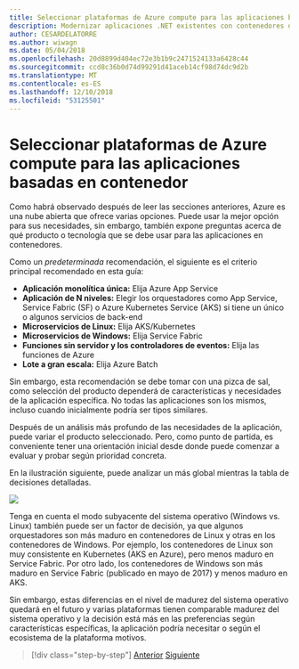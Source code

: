 ```yaml
---
title: Seleccionar plataformas de Azure compute para las aplicaciones basadas en contenedor
description: Modernizar aplicaciones .NET existentes con contenedores de Windows y la nube de Azure | Seleccionar plataformas de Azure compute para las aplicaciones basadas en contenedor
author: CESARDELATORRE
ms.author: wiwagn
ms.date: 05/04/2018
ms.openlocfilehash: 20d8899d404ec72e3b1b9c2471524133a6428c44
ms.sourcegitcommit: ccd8c36b0d74d99291d41aceb14cf98d74dc9d2b
ms.translationtype: MT
ms.contentlocale: es-ES
ms.lasthandoff: 12/10/2018
ms.locfileid: "53125501"
---
```

# <a name="choosing-azure-compute-platforms-for-container-based-applications"></a>Seleccionar plataformas de Azure compute para las aplicaciones basadas en contenedor

Como habrá observado después de leer las secciones anteriores, Azure es una nube abierta que ofrece varias opciones. Puede usar la mejor opción para sus necesidades, sin embargo, también expone preguntas acerca de qué producto o tecnología que se debe usar para las aplicaciones en contenedores.

Como un *predeterminada* recomendación, el siguiente es el criterio principal recomendado en esta guía:

  - **Aplicación monolítica única:** Elija Azure App Service
  - **Aplicación de N niveles:** Elegir los orquestadores como App Service, Service Fabric (SF) o Azure Kubernetes Service (AKS) si tiene un único o algunos servicios de back-end
  - **Microservicios de Linux:** Elija AKS/Kubernetes
  - **Microservicios de Windows:** Elija Service Fabric
  - **Funciones sin servidor y los controladores de eventos:** Elija las funciones de Azure
  - **Lote a gran escala:** Elija Azure Batch

Sin embargo, esta recomendación se debe tomar con una pizca de sal, como selección del producto dependerá de características y necesidades de la aplicación específica. No todas las aplicaciones son los mismos, incluso cuando inicialmente podría ser tipos similares.

Después de un análisis más profundo de las necesidades de la aplicación, puede variar el producto seleccionado. Pero, como punto de partida, es conveniente tener una orientación inicial desde donde puede comenzar a evaluar y probar según prioridad concreta.

En la ilustración siguiente, puede analizar un más global mientras la tabla de decisiones detalladas.

![](./media/image8.5.png)

Tenga en cuenta el modo subyacente del sistema operativo (Windows vs. Linux) también puede ser un factor de decisión, ya que algunos orquestadores son más maduro en contenedores de Linux y otras en los contenedores de Windows. Por ejemplo, los contenedores de Linux son muy consistente en Kubernetes (AKS en Azure), pero menos maduro en Service Fabric. Por otro lado, los contenedores de Windows son más maduro en Service Fabric (publicado en mayo de 2017) y menos maduro en AKS.

Sin embargo, estas diferencias en el nivel de madurez del sistema operativo quedará en el futuro y varias plataformas tienen comparable madurez del sistema operativo y la decisión está más en las preferencias según características específicas, la aplicación podría necesitar o según el ecosistema de la plataforma motivos.

>[!div class="step-by-step"]
>[Anterior](when-to-deploy-windows-containers-to-azure-container-service-kubernetes.md)
>[Siguiente](build-resilient-services-ready-for-the-cloud-embrace-transient-failures-in-the-cloud.md)
